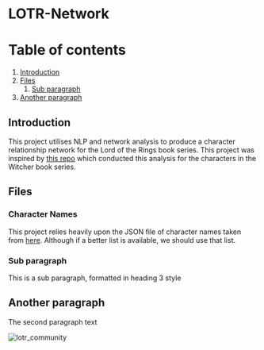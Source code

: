 # LOTR-Network

# Table of contents
1. [Introduction](#introduction)
2. [Files](#files)
    1. [Sub paragraph](#subparagraph1)
3. [Another paragraph](#paragraph2)

##  Introduction <a name="introduction"></a>

This project utilises NLP and network analysis to produce a character relationship network for the Lord of the Rings book series. This project was inspired by <a href="https://github.com/thu-vu92/the_witcher_network">this repo</a> which conducted this analysis for the characters in the Witcher book series.

## Files <a name="files"></a>

### Character Names

This project relies heavily upon the JSON file of character names taken from <a href="https://www.scarymommy.com/lord-of-the-rings-names">here</a>. Although if a better list is available, we should use that list.

###

### Sub paragraph <a name="subparagraph1"></a>
This is a sub paragraph, formatted in heading 3 style

## Another paragraph <a name="paragraph2"></a>
The second paragraph text

![lotr_community](https://user-images.githubusercontent.com/67926222/177037456-3648bf70-31b3-4ae4-9a85-b8fde8f18aa1.png)
